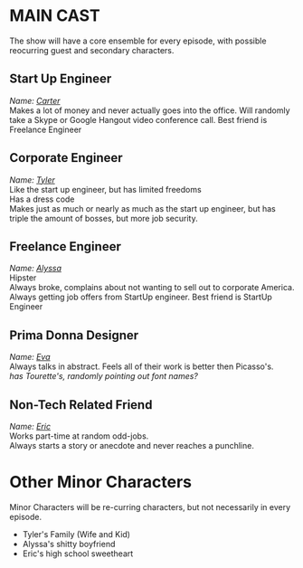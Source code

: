 MAIN CAST
==========
  
The show will have a core ensemble for every episode, with possible reocurring guest and secondary characters.

Start Up Engineer
-------------------
*Name: [Carter](maincast/Carter.md)*  
Makes a lot of money and never actually goes into the office. Will randomly take a Skype or Google Hangout video conference call. Best friend is Freelance Engineer
  
Corporate Engineer
-------------------
*Name: [Tyler](maincast/Tyler.md)*  
Like the start up engineer, but has limited freedoms  
Has a dress code  
Makes just as much or nearly as much as the start up engineer, but has triple the amount of bosses, but more job security.
  
  
Freelance Engineer
-------------------
*Name: [Alyssa](maincast/Alyssa.md)*  
Hipster  
Always broke, complains about not wanting to sell out to corporate America. Always getting job offers from StartUp engineer. Best friend is StartUp Engineer
  
Prima Donna Designer
--------------------
*Name: [Eva](maincast/Eva.md)*  
Always talks in abstract. Feels all of their work is better then Picasso's.  
*has Tourette's, randomly pointing out font names?*

Non-Tech Related Friend
-------------------------
*Name: [Eric](maincast/Eric.md)*  
Works part-time at random odd-jobs.  
Always starts a story or anecdote and never reaches a punchline.
  
  
Other Minor Characters
=======================  
Minor Characters will be re-curring characters, but not necessarily in every episode.  
+ Tyler's Family (Wife and Kid)
+ Alyssa's shitty boyfriend
+ Eric's high school sweetheart
